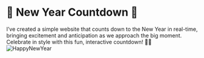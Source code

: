 # 🎉 New Year Countdown 🎉

I’ve created a simple website that counts down to the New Year in real-time, bringing excitement and anticipation as we approach the big moment. Celebrate in style with this fun, interactive countdown! 🎊🎆
![HappyNewYear](https://github.com/user-attachments/assets/d55d8092-08c0-418c-a7ed-e9dcdffa17ca)

